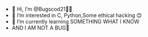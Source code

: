 - 👋 Hi, I’m @Bugscod21🍳😎
- 👀 I’m interested in C, Python,Some ethical hacking 😊
- 🌱 I’m currently learning SOMETHING WHAT I KNOW
- AND I AM NOT A BUG🤔

<!---
Bugscod21/Bugscod21 is a ✨ special ✨ repository because its `README.md` (this file) appears on your GitHub profile.
You can click the Preview link to take a look at your changes.
--->
